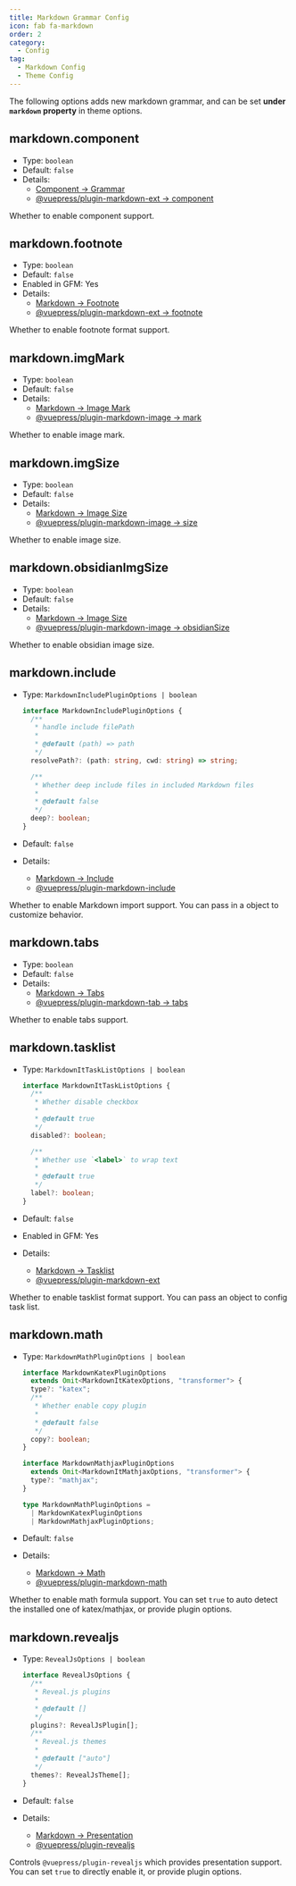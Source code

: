 ```yaml
---
title: Markdown Grammar Config
icon: fab fa-markdown
order: 2
category:
  - Config
tag:
  - Markdown Config
  - Theme Config
---
```


The following options adds new markdown grammar, and can be set **under `markdown` property** in theme options.

## markdown.component

- Type: `boolean`
- Default: `false`
- Details:
  - [Component → Grammar](../../guide/component/grammar.md)
  - [@vuepress/plugin-markdown-ext → component][component]

Whether to enable component support.

## markdown.footnote

- Type: `boolean`
- Default: `false`
- Enabled in GFM: Yes
- Details:
  - [Markdown → Footnote](../../guide/markdown/content/footnote.md)
  - [@vuepress/plugin-markdown-ext → footnote][footnote]

Whether to enable footnote format support.

## markdown.imgMark

- Type: `boolean`
- Default: `false`
- Details:
  - [Markdown → Image Mark](../../guide/markdown/grammar/image.md#image-mark)
  - [@vuepress/plugin-markdown-image → mark][mark]

Whether to enable image mark.

## markdown.imgSize

- Type: `boolean`
- Default: `false`
- Details:
  - [Markdown → Image Size](../../guide/markdown/grammar/image.md#image-size)
  - [@vuepress/plugin-markdown-image → size][size]

Whether to enable image size.

## markdown.obsidianImgSize

- Type: `boolean`
- Default: `false`
- Details:
  - [Markdown → Image Size](../../guide/markdown/grammar/image.md#image-size)
  - [@vuepress/plugin-markdown-image → obsidianSize][obsidianSize]

Whether to enable obsidian image size.

## markdown.include

- Type: `MarkdownIncludePluginOptions | boolean`

  ```ts
  interface MarkdownIncludePluginOptions {
    /**
     * handle include filePath
     *
     * @default (path) => path
     */
    resolvePath?: (path: string, cwd: string) => string;

    /**
     * Whether deep include files in included Markdown files
     *
     * @default false
     */
    deep?: boolean;
  }
  ```

- Default: `false`
- Details:
  - [Markdown → Include](../../guide/markdown/content/include.md)
  - [@vuepress/plugin-markdown-include][include]

Whether to enable Markdown import support. You can pass in a object to customize behavior.

## markdown.tabs

- Type: `boolean`
- Default: `false`
- Details:
  - [Markdown → Tabs](../../guide/markdown/content/tabs.md)
  - [@vuepress/plugin-markdown-tab → tabs][tabs]

Whether to enable tabs support.

## markdown.tasklist

- Type: `MarkdownItTaskListOptions | boolean`

  ```ts
  interface MarkdownItTaskListOptions {
    /**
     * Whether disable checkbox
     *
     * @default true
     */
    disabled?: boolean;

    /**
     * Whether use `<label>` to wrap text
     *
     * @default true
     */
    label?: boolean;
  }
  ```

- Default: `false`
- Enabled in GFM: Yes
- Details:
  - [Markdown → Tasklist](../../guide/markdown/grammar/tasklist.md)
  - [@vuepress/plugin-markdown-ext][tasklist]

Whether to enable tasklist format support. You can pass an object to config task list.

## markdown.math

- Type: `MarkdownMathPluginOptions | boolean`

  ```ts
  interface MarkdownKatexPluginOptions
    extends Omit<MarkdownItKatexOptions, "transformer"> {
    type?: "katex";
    /**
     * Whether enable copy plugin
     *
     * @default false
     */
    copy?: boolean;
  }

  interface MarkdownMathjaxPluginOptions
    extends Omit<MarkdownItMathjaxOptions, "transformer"> {
    type?: "mathjax";
  }

  type MarkdownMathPluginOptions =
    | MarkdownKatexPluginOptions
    | MarkdownMathjaxPluginOptions;
  ```

- Default: `false`
- Details:
  - [Markdown → Math](../../guide/markdown/grammar/math.md)
  - [@vuepress/plugin-markdown-math][math]

Whether to enable math formula support. You can set `true` to auto detect the installed one of katex/mathjax, or provide plugin options.

## markdown.revealjs

- Type: `RevealJsOptions | boolean`

  ```ts
  interface RevealJsOptions {
    /**
     * Reveal.js plugins
     *
     * @default []
     */
    plugins?: RevealJsPlugin[];
    /**
     * Reveal.js themes
     *
     * @default ["auto"]
     */
    themes?: RevealJsTheme[];
  }
  ```

- Default: `false`
- Details:
  - [Markdown → Presentation](../../guide/markdown/content/revealjs.md)
  - [@vuepress/plugin-revealjs][revealjs]

Controls `@vuepress/plugin-revealjs` which provides presentation support. You can set `true` to directly enable it, or provide plugin options.

[component]: https://ecosystem.vuejs.press/plugins/markdown/markdown-ext.html#component
[footnote]: https://ecosystem.vuejs.press/plugins/markdown/markdown-ext.html#footenote
[tasklist]: https://ecosystem.vuejs.press/plugins/markdown/markdown-ext.html#tasklist
[mark]: https://ecosystem.vuejs.press/plugins/markdown/markdown-image.html#mark
[obsidianSize]: https://ecosystem.vuejs.press/plugins/markdown/markdown-image.html#obsidianSize
[size]: https://ecosystem.vuejs.press/plugins/markdown/markdown-image.html#size
[include]: https://ecosystem.vuejs.press/plugins/markdown/markdown-include.html
[math]: https://ecosystem.vuejs.press/plugins/markdown/markdown-math.html
[revealjs]: https://ecosystem.vuejs.press/plugins/markdown/revealjs/#options
[tabs]: https://ecosystem.vuejs.press/plugins/markdown/markdown-tab.html#tabs
